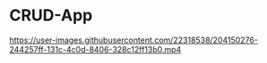 # CRUD-App





https://user-images.githubusercontent.com/22318538/204150276-244257ff-131c-4c0d-8406-328c12ff13b0.mp4

